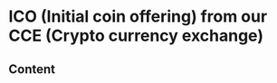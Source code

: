 # ICO (Initial coin offering) from our CCE (Crypto currency exchange)

## Content




















